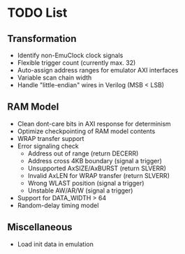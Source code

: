 # TODO List

## Transformation

- Identify non-EmuClock clock signals
- Flexible trigger count (currently max. 32)
- Auto-assign address ranges for emulator AXI interfaces
- Variable scan chain width
- Handle "little-endian" wires in Verilog (MSB < LSB)

## RAM Model

- Clean dont-care bits in AXI response for determinism
- Optimize checkpointing of RAM model contents
- WRAP transfer support
- Error signaling check
    - Address out of range (return DECERR)
    - Address cross 4KB boundary (signal a trigger)
    - Unsupported AxSIZE/AxBURST (return SLVERR)
    - Invalid AxLEN for WRAP transfer (return SLVERR)
    - Wrong WLAST position (signal a trigger)
    - Unstable AW/AR/W (signal a trigger)
- Support for DATA_WIDTH > 64
- Random-delay timing model

## Miscellaneous

- Load init data in emulation
